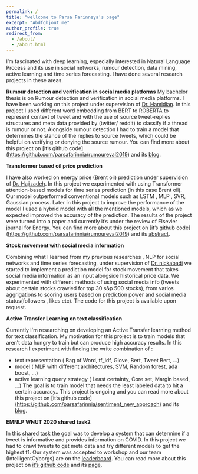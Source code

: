 ```yaml
---
permalink: /
title: "wellcome to Parsa Farinneya's page"
excerpt: "Abdfghjout me" 
author_profile: true
redirect_from: 
  - /about/
  - /about.html
---
```

I’m fascinated with deep learning, especially interested in Natural Language Process and its use in social networks, rumour detection, data mining, active learning and time series forecasting. I have done several research projects in these areas.


**Rumour detection and verification in social media platforms**
My bachelor thesis is on Rumour detection and verification in social media platforms. I have been working on this project under supervision of [Dr. Hamidian](http://scholar.google.com/citations?user=TuPmndQAAAAJ&hl=en). In this project I used different word embedding from BERT to ROBERTA to represent context of tweet and with the use of source tweet-replies structures and meta data provided by (twitter/ reddit)  to classify if a thread is rumour or not. Alongside rumour detection I had to train a model that determines the stance of the replies to source tweets, which could be helpful on verifying or denying the source rumour. You can find more about this project on [it’s github code] (https://github.com/parsafarinnia/rumoureval2019) and its [blog]().


**Transformer based oil price prediction**

I have also worked on energy price (Brent oil) prediction under supervision of [Dr. Hajizadeh](http://scholar.google.com/citations?user=F82IGnUAAAAJ&hl=en). In this project we experimented with using Transformer attention-based models for time series prediction (in this case Brent oil). Our model outperformed conventional models such as LSTM , MLP , SVR, Gaussian process. Later in this project to improve the performance of the model I used a hybrid model with all the mentioned models, which as we expected improved the accuracy of the prediction. The results of the project were turned into a paper and currently it’s under the review of Elsevier journal for Energy. You can find more about this project on [it’s github code] (https://github.com/parsafarinnia/rumoureval2019) and its [abstract](https://drive.google.com/file/d/12B0rfTif9IESRqrLxWwH7JE3PBgB_Dhp/view?usp=sharing).

**Stock movement with social media information**

Combining what I learned from my previous researches , NLP for social networks and time series forecasting, under supervision of [Dr. nickabadi](http://scholar.google.com/citations?user=pSMNSZwAAAAJ&hl=en) we started to implement a prediction model for stock movement that takes social media information as an input alongside historical price data. We experimented with different methods of using social media info (tweets about certain stocks crawled for top 30 s&p 500 stocks), from varios aggrigations to scoring users based on prediction power and social media status(followers , likes etc). The code for this project is available upon request.

**Active Transfer Learning on text classification**

Currently I'm researching on developing an Active Transfer learning method for text classification. My motivation for this project is to train models that aren’t data hungry to train but can produce high accuracy results. In this research I experiment with finding the write combination of :
- text representation ( Bag of Word, tf_idf, Glove, Bert, Tweet Bert, …)
- model ( MLP with different architectures, SVM, Random forest, ada boost, …)
- active learning query strategy ( Least certainty, Core set, Margin based, ...)
The goal is to train model that needs the least labeled data to hit a certain accuracy.. This project is ongoing and you can read more about this project on [it’s github code] (https://github.com/parsafarinnia/sentiment_new_approach) and its [blog]().

**EMNLP WNUT 2020 shared task2**

In this shared task the goal was to develop a system that can determine if a tweet is informative and provides information on COVID. In this project we had to crawl tweets to get meta data and try different models to get the highest f1. Our system was accepted to workshop and our team (IntelligentCyborgs) are on the [leaderboard](https://arxiv.org/pdf/2010.08232.pdf). You can read more about this project on [it’s github code](https://github.com/parsafarinnia/WNUT2020_task2) and its [page](http://noisy-text.github.io/2020/).



